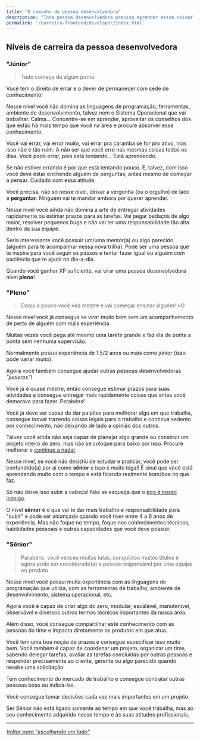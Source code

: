 ```yaml
---
title: "O caminho da pessoa desenvolvedora"
description: "Toda pessoa desenvolvedora precisa aprender esssa coisas"
permalink: '/carreira-frontend/developer/index.html'
---
```


## Níveis de carreira da pessoa desenvolvedora

### "Júnior"

> Tudo começa de algum ponto

Você tem o direito de errar e o dever de permanecer com sede de conhecimento!

Nesse nível você não domina as linguagens de programação, ferramentas, ambiente de desenvolvimento, talvez nem o Sistema Operacional que vai trabalhar. Calma... Concentre-se em aprender, aproveitar os conselhos dos que estão há mais tempo que você na área e procure absorver esse conhecimento.

Você vai errar, vai errar muito, vai errar pra caramba se for pro ativo, mas isso não é tão ruim. A não ser que você erre nas mesmas coisas todos os dias. Você pode errar, pois está tentando... Está aprendendo.

Se não estiver errando é por que está tentando pouco. E, talvez, com isso você deve estar enchendo alguém de perguntas, antes mesmo de começar a pensar. Cuidado com essa atitude.

Você precisa, não só nesse nível, deixar a vergonha (ou o orgulho) de lado e **perguntar**. Ninguém vai te mandar embora por querer aprender.

Nesse nível você ainda não domina a arte de entregar atividades rapidamente ou estimar prazos para as tarefas. Vai pegar pedaços de algo maior, resolver pequenos bugs e não vai ter uma responsabilidade tão alta dentro da sua equipe.

Seria interessante você possuir um/uma mentor(a) ou algo parecido (alguém para te acompanhar nessa nova trilha). Pode ser uma pessoa que te inspira para você seguir os passos e tentar fazer igual ou alguém com paciência que te ajuda no dia-a-dia.

Quando você ganhar XP suficiente, vai virar uma pessoa desenvolvedora nível **pleno**!

### "Pleno"

> Daqui a pouco você vira mestre e vai começar ensinar alguém! =O

Nesse nível você já consegue se virar muito bem sem um acompanhamento de perto de alguém com mais experiência.

Muitas vezes você pega até mesmo uma tarefa grande e faz ela de ponta a ponta sem nenhuma supervisão.

Normalmente possui experiência de 1.5/2 anos ou mais como júnior (isso pode variar muito). 

Agora você também consegue ajudar outras pessoas desenvolvedoras *"juniores"*!

Você já é quase mestre, então consegue estimar prazos para suas atividades e consegue entregar mais rapidamente coisas que antes você demorava para fazer. Parabéns!

Você já deve ser capaz de dar palpites para melhorar algo em que trabalha, consegue inovar trazendo coisas legais para o trabalho e continua sedento por conhecimento, não deixando de lado a opinião dos outros.

Talvez você ainda não seja capaz de planejar algo grande ou construir um projeto inteiro do zero, mas não se coloque para baixo por isso. Procure melhorar e [continue a nadar](http://cinemacomrapadura.com.br/colunas/acme/288817/entenda-por-que-o-continue-a-nadar-e-o-hakuna-matata-dos-anos-2000/).

Nesse nível, se você não desistiu de estudar e praticar, você pode ser confundido(a) por aí como **sênior** e isso é muito legal! É sinal que você está aprendendo muito com o tempo e está ficando realmente bom/boa no que faz.

Só não deixe isso subir a cabeça! Não se esqueça que o [ego é nosso inimigo](https://amzn.to/2HdDXFN).

O nível **sênior** é o que vai te dar mais trabalho e responsabilidade para "subir" e pode ser alcançado quando você tiver entre 4 a 6 anos de experiência. Mas não foque no tempo, foque nos conhecimentos técnicos, habilidades pessoais e outras capacidades que você deve possuir.

### "Sênior"

> Parabéns, você venceu muitas lutas, conquistou muitos títulos e agora pode ser considerado(a) a pessoa responsável por uma equipe ou produto

Nesse nível você possui muita experiência com as linguagens de programação que utiliza, com as ferramentas de trabalho, ambiente de desenvolvimento, sistema operacional, etc.

Agora você é capaz de criar algo do zero, modular, escalável, manutenível, observável e diversos outros termos técnicos importantes da nossa área.

Além disso, você consegue compartilhar este conhecimento com as pessoas do time e impacta diretamente os produtos em que atua.

Você tem uma boa noção de prazos e consegue especificar isso muito bem. Você também é capaz de coordenar um projeto, organizar um time, sabendo delegar tarefas, avaliar as tarefas concluídas por outras pessoas e responder precisamente ao cliente, gerente ou algo parecido quando recebe uma solicitação.

Tem conhecimento do mercado de trabalho e consegue contratar outras pessoas boas ou indicá-las.

Você consegue tomar decisões cada vez mais importantes em um projeto.

Ser Sênior não está ligado somente ao tempo em que você trabalha, mas ao seu conhecimento adquirido nesse tempo e às suas atitudes profissionais.

---

*[Voltar para "escolhendo um lado"](/carreira-frontend/#heading-escolhendo-um-lado)*